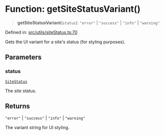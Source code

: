 # Function: getSiteStatusVariant()

> **getSiteStatusVariant**(`status`): `"error"` \| `"success"` \| `"info"` \| `"warning"`

Defined in: [src/utils/siteStatus.ts:70](https://github.com/Nick2bad4u/Uptime-Watcher/blob/main/src/utils/siteStatus.ts#L70)

Gets the UI variant for a site's status (for styling purposes).

## Parameters

### status

[`SiteStatus`](../../../../shared/types/type-aliases/SiteStatus.md)

The site status.

## Returns

`"error"` \| `"success"` \| `"info"` \| `"warning"`

The variant string for UI styling.
